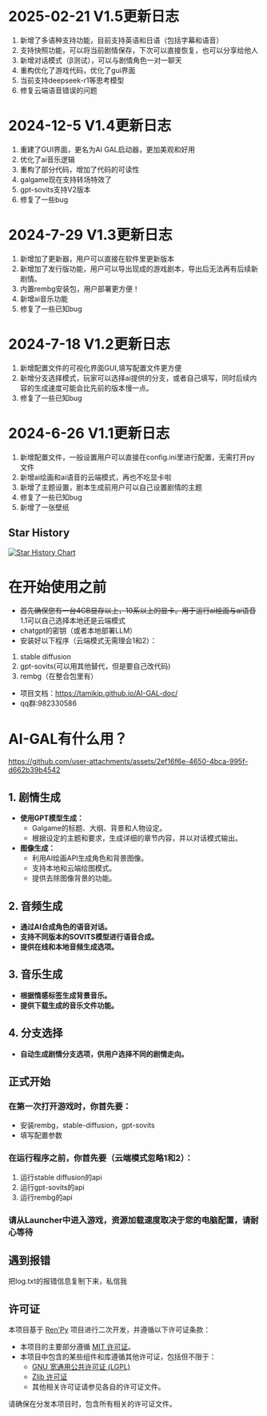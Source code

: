 # 2025-02-21 V1.5更新日志
1. 新增了多语种支持功能，目前支持英语和日语（包括字幕和语音）
2. 支持快照功能，可以将当前剧情保存，下次可以直接恢复，也可以分享给他人
3. 新增对话模式（β测试），可以与剧情角色一对一聊天
4. 重构优化了游戏代码，优化了gui界面
5. 当前支持deepseek-r1等思考模型
6. 修复云端语音错误的问题

# 2024-12-5 V1.4更新日志
1. 重建了GUI界面，更名为AI GAL启动器，更加美观和好用
2. 优化了ai音乐逻辑
3. 重构了部分代码，增加了代码的可读性
4. galgame现在支持转场特效了
5. gpt-sovits支持V2版本
6. 修复了一些bug

# 2024-7-29 V1.3更新日志
1. 新增加了更新器，用户可以直接在软件里更新版本
2. 新增加了发行版功能，用户可以导出现成的游戏剧本，导出后无法再有后续新剧情。
3. 内置rembg安装包，用户部署更方便！
4. 新增ai音乐功能
5. 修复了一些已知bug

# 2024-7-18 V1.2更新日志
1. 新增配置文件的可视化界面GUI,填写配置文件更方便
2. 新增分支选择模式，玩家可以选择ai提供的分支，或者自己填写，同时后续内容的生成速度可能会比先前的版本慢一点。
3. 修复了一些已知bug

# 2024-6-26 V1.1更新日志
1. 新增配置文件，一般设置用户可以直接在config.ini里进行配置，无需打开py文件
2. 新增ai绘画和ai语音的云端模式，再也不吃显卡啦
3. 新增了主题设置，剧本生成前用户可以自己设置剧情的主题
4. 修复了一些已知bug
5. 新增了一张壁纸

## Star History

[![Star History Chart](https://api.star-history.com/svg?repos=tamikip/AI-GAL&type=Date)](https://star-history.com/#tamikip/AI-GAL&Date)


# 在开始使用之前
- ~~首先确保您有一台4GB显存以上，10系以上的显卡。用于运行ai绘画与ai语音~~ 1.1可以自己选择本地还是云端模式
- chatgpt的密钥（或者本地部署LLM）
- 安装好以下程序（云端模式无需理会1和2）：
1. stable diffusion
2. gpt-sovits(可以用其他替代，但是要自己改代码)
3. rembg（在整合包里有）


- 项目文档：https://tamikip.github.io/AI-GAL-doc/
- qq群:982330586
# AI-GAL有什么用？
https://github.com/user-attachments/assets/2ef16f6e-4650-4bca-995f-d662b39b4542


## 1. 剧情生成
- **使用GPT模型生成：**  
  - Galgame的标题、大纲、背景和人物设定。  
  - 根据设定的主题和要求，生成详细的章节内容，并以对话模式输出。
- **图像生成：**  
  - 利用AI绘画API生成角色和背景图像。  
  - 支持本地和云端绘图模式。  
  - 提供去除图像背景的功能。

## 2. 音频生成
- **通过AI合成角色的语音对话。**  
- **支持不同版本的SOVITS模型进行语音合成。**  
- **提供在线和本地音频生成选项。**

## 3. 音乐生成
- **根据情感标签生成背景音乐。**  
- **提供下载生成的音乐文件功能。**


## 4. 分支选择
- **自动生成剧情分支选项，供用户选择不同的剧情走向。**

## 正式开始
### 在第一次打开游戏时，你首先要：
- 安装rembg，stable-diffusion，gpt-sovits
- 填写配置参数
### 在运行程序之前，你首先要（云端模式忽略1和2）：
1. 运行stable diffusion的api
2. 运行gpt-sovits的api
3. 运行rembg的api

### 请从Launcher中进入游戏，资源加载速度取决于您的电脑配置，请耐心等待

## 遇到报错
把log.txt的报错信息复制下来，私信我
## 许可证

本项目基于 [Ren'Py](https://www.renpy.org/) 项目进行二次开发，并遵循以下许可证条款：

- 本项目的主要部分遵循 [MIT 许可证](LICENSE)。
- 本项目中包含的某些组件和库遵循其他许可证，包括但不限于：
  - [GNU 宽通用公共许可证 (LGPL)](https://www.gnu.org/licenses/lgpl-3.0.html)
  - [Zlib 许可证](https://opensource.org/licenses/Zlib)
  - 其他相关许可证请参见各自的许可证文件。

请确保在分发本项目时，包含所有相关的许可证文件。



